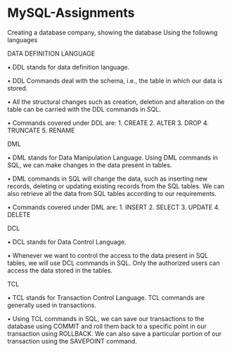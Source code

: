 # MySQL-Assignments

Creating a database company, showing the database
Using the followng languages


DATA DEFINITION LANGUAGE

 • DDL stands for data definition language.​
 
 • DDL Commands deal with the schema, i.e., the table in which our data is stored.​
 
 • All the structural changes such as creation, deletion and alteration on the table can be carried with the DDL commands in SQL.

  • Commands covered under DDL are: 1. CREATE 2. ALTER 3. DROP 4. TRUNCATE 5. RENAME



DML
 
 • DML stands for Data Manipulation Language. Using DML commands in SQL, we can make changes in the data present in tables.
 
 •  DML commands in SQL will change the data, such as inserting new records, deleting or updating existing records from the SQL tables. We can also retrieve all the data from SQL tables according to our requirements.

  • Commands covered under DML are: 1. INSERT 2. SELECT 3. UPDATE 4. DELETE



DCL

 • DCL stands for Data Control Language.
 
 • Whenever we want to control the access to the data present in SQL tables, we will use DCL commands in SQL. Only the authorized users can access the data stored in the tables.



TCL

 • TCL stands for Transaction Control Language. TCL commands are generally used in transactions.
 
 • Using TCL commands in SQL, we can save our transactions to the database using COMMIT and roll them back to a specific point in our transaction using ROLLBACK. We can also save a particular portion of our transaction using the SAVEPOINT command.
